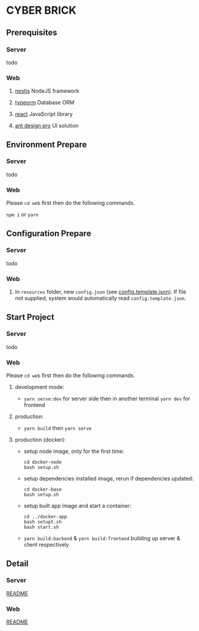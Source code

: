 # CYBER BRICK

## Prerequisites

### Server

todo

### Web

1. [nestjs](https://nestjs.com/) NodeJS framework

2. [typeorm](https://typeorm.io/) Database ORM

3. [react](https://reactjs.org/) JavaScript library

4. [ant design pro](https://beta-pro.ant.design/) UI solution

## Environment Prepare

### Server

todo

### Web

Please `cd web` first then do the following commands.

`npm i` or `yarn`

## Configuration Prepare

### Server

todo

### Web

1. In `resources` folder, new `config.json` (see [config.template.json](resources/config.template.json)). 
If file not supplied, system would automatically read `config.template.json`.

## Start Project

### Server

todo

### Web

Please `cd web` first then do the following commands.

1. development mode: 

    * `yarn serve:dev` for server side then in another terminal `yarn dev` for frontend
    
2. production:

    * `yarn build` then `yarn serve`
    
3. production (docker):

    * setup node image, only for the first time:
      ```
      cd docker-node
      bash setup.sh
      ```
    
    * setup dependencies installed image, rerun if dependencies updated:
      ```
      cd docker-base
      bash setup.sh
      ```
      
    * setup built app image and start a container:
      
      ```
      cd ../docker-app
      bash setupt.sh
      bash start.sh
      ```

    * `yarn build:backend` & `yarn build:frontend` building up server & client respectively

## Detail

### Server

[README](server/README.md)

### Web

[README](web/README.md)
